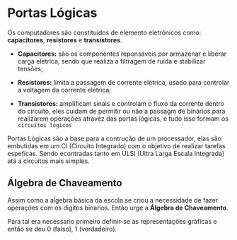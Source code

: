 # Portas Lógicas
Os computadores são constituidos de elemento eletrônicos como: **capacitores**, **resistores** e **transistores**.

- **Capacitores:** são os componentes reponsaveis por armazenar e liberar carga eletrica, sendo que realiza a filtragem de ruída e stabilizar tensões;

 - **Resistores:** limita a passagem de corrente elétrica, usado para controlar a voltagem da corrente eletrica;

- **Transistores:** amplificam sinais e controlam o fluxo da corrente dentro do circuito, eles cuidam de permitir ou não a passagm de binários para realizarem operações atravéz das portas lógicas, e tudo isso formam os `circuitos lógicos`

Portas Lógicas são a base para a contrução de um processador, elas são embutidas em um CI (Circuito Integrado) com o objetivo de realizar tarefas espeficas. Sendo econtradas tanto em ULSI (Ultra Larga Escala Integrada) atá a circuitos mais simples.

## Álgebra de Chaveamento
Assim como a aĺgebra básica da escola se criou a necessidade de fazer operações com os digitos binarios. Então urge a **Álgebra de Chaveamento**.

Para tal era necessario primeiro definir-se as representações gráficas e então se deu 0 (falso), 1 (verdadeiro).



